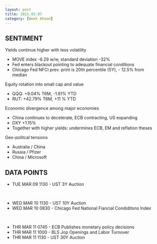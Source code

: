 ```yaml
---
layout: post
title: 2021.03.07
category: [Week Ahead]
---
```


## SENTIMENT
Yields continue higher with less volatility
* MOVE index -6.29 w/w, standard deviation -32%  
* Fed enters blackout pointing to adequate financial conditions
* Chicago Fed NFCI prev. print is 20th percentile (5Y), - 12.5% from median 

Equity rotation into small cap and value 
* QQQ: +9.04% T6M, -1.61% YTD  
* RUT: +42.79% T6M, +11 % YTD     

Economic divergence among major economies 
* China continues to decelerate, ECB contracting, US expanding
* DXY +1.15%
* Together with higher yields: undermines ECB, EM and reflation theses  

Geo-politcal tensions
* Australia / China 
* Russia / Pfizer
* China / Microsoft 

## DATA POINTS 

* TUE MAR 09 1130 - UST 3Y Auction
<br />

* WED MAR 10 1130 - UST 10Y Auction
* WED MAR 10 0830 - Chicago Fed National Fiancial Condiditons Index
<br />

* THR MAR 11 0745 - ECB Publishes monetary policy decisions 
* THR MAR 11 1000 - BLS Jop Openings and Labor Turnover 
* THR MAR 11 1130 - UST 30Y Auction

